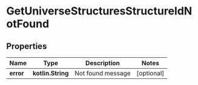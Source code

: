 
# GetUniverseStructuresStructureIdNotFound

## Properties
Name | Type | Description | Notes
------------ | ------------- | ------------- | -------------
**error** | **kotlin.String** | Not found message |  [optional]



